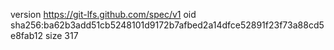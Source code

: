 version https://git-lfs.github.com/spec/v1
oid sha256:ba62b3add51cb5248101d9172b7afbed2a14dfce52891f23f73a88cd5e8fab12
size 317
